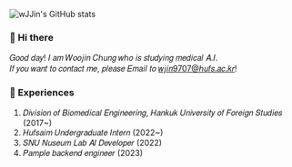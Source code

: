 <!--
**wJJin/wJJin** is a ✨ _special_ ✨ repository because its `README.md` (this file) appears on your GitHub profile.

Here are some ideas to get you started:

- 🔭 I’m currently working on ...
- 🌱 I’m currently learning ...
- 👯 I’m looking to collaborate on ...
- 🤔 I’m looking for help with ...
- 💬 Ask me about ...
- 📫 How to reach me: ...
- 😄 Pronouns: ...
- ⚡ Fun fact: ...
-->

![wJJin's GitHub stats](https://github-readme-stats.vercel.app/api?username=wJJin&show_icons=true&theme=graywhite)
<br>

### :wave: Hi there
𝐺𝑜𝑜𝑑 𝑑𝑎𝑦! 𝐼 𝑎𝑚 𝑊𝑜𝑜𝑗𝑖𝑛 𝐶ℎ𝑢𝑛𝑔 𝑤ℎ𝑜 𝑖𝑠 𝑠𝑡𝑢𝑑𝑦𝑖𝑛𝑔 𝑚𝑒𝑑𝑖𝑐𝑎𝑙 𝐴.𝐼.  
𝐼𝑓 𝑦𝑜𝑢 𝑤𝑎𝑛𝑡 𝑡𝑜 𝑐𝑜𝑛𝑡𝑎𝑐𝑡 𝑚𝑒, 𝑝𝑙𝑒𝑎𝑠𝑒 𝐸𝑚𝑎𝑖𝑙 𝑡𝑜 𝑤𝑗𝑖𝑛9707@ℎ𝑢𝑓𝑠.𝑎𝑐.𝑘𝑟!

###  :stars: Experiences
  1. 𝐷𝑖𝑣𝑖𝑠𝑖𝑜𝑛 𝑜𝑓 𝐵𝑖𝑜𝑚𝑒𝑑𝑖𝑐𝑎𝑙 𝐸𝑛𝑔𝑖𝑛𝑒𝑒𝑟𝑖𝑛𝑔, 𝐻𝑎𝑛𝑘𝑢𝑘 𝑈𝑛𝑖𝑣𝑒𝑟𝑠𝑖𝑡𝑦 𝑜𝑓 𝐹𝑜𝑟𝑒𝑖𝑔𝑛 𝑆𝑡𝑢𝑑𝑖𝑒𝑠 (2017~)
  3. 𝐻𝑢𝑓𝑠𝑎𝑖𝑚 𝑈𝑛𝑑𝑒𝑟𝑔𝑟𝑎𝑑𝑢𝑎𝑡𝑒 𝐼𝑛𝑡𝑒𝑟𝑛 (2022~)
  4. 𝑆𝑁𝑈 𝑁𝑢𝑠𝑒𝑢𝑚 𝐿𝑎𝑏 𝐴𝐼 𝐷𝑒𝑣𝑒𝑙𝑜𝑝𝑒𝑟 (2022)
  5. 𝑃𝑎𝑚𝑝𝑙𝑒 𝑏𝑎𝑐𝑘𝑒𝑛𝑑 𝑒𝑛𝑔𝑖𝑛𝑒𝑒𝑟 (2023)
</div>
